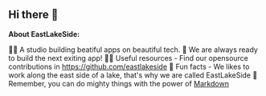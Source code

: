 ## Hi there 👋


**About EastLakeSide:**

🙋‍♀️ A studio building beatiful apps on beautiful tech.
🌈 We are always ready to build the next exiting app!
👩‍💻 Useful resources - Find our opensource contributions in https://github.com/eastlakeside
🍿 Fun facts - We likes to work along the east side of a lake, that's why we are called EastLakeSide
🧙 Remember, you can do mighty things with the power of [Markdown](https://docs.github.com/github/writing-on-github/getting-started-with-writing-and-formatting-on-github/basic-writing-and-formatting-syntax)

